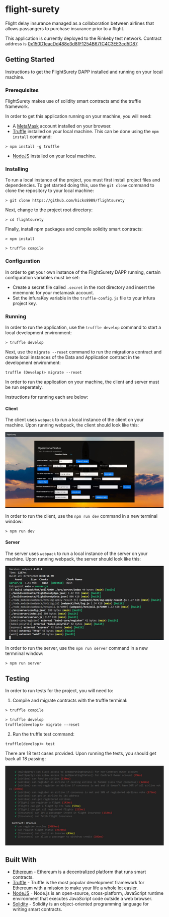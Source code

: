 # flight-surety
Flight delay insurance managed as a collaboration between airlines that allows passangers to purchase insurance prior to a flight.

This application is currently deployed to the Rinkeby test network. Contract address is [0x150D1eacDd488e3d8fF1254B67fC4C3EE3cd5D87](https://rinkeby.etherscan.io/address/0x150D1eacDd488e3d8fF1254B67fC4C3EE3cd5D87).

## Getting Started
Instructions to get the FlightSurety DAPP installed and running on your local machine.

### Prerequisites
FlightSurety makes use of solidity smart contracts amd the truffle framework.

In order to get this application running on your machine, you will need:

* A [MetaMask](https://metamask.io) account installed on your browser.
* [Truffle](https://trufflesuite.com) installed on your local machine. This can be done using the `npm install` command:

```
> npm install -g truffle
```

* [NodeJS](https://nodejs.org) installed on your local machine.

### Installing
To run a local instance of the project, you must first install project files and dependencies. To get started doing this, use the `git clone` command to clone the repository to your local machine:

```
> git clone https://github.com/hicks8989/flightsurety
```

Next, change to the project root directory:

```
> cd flightsurety
```

Finally, install npm packages and compile solidity smart contracts:

```
> npm install
```

```
> truffle compile
```

### Configuration
In order to get your own instance of the FlightSurety DAPP running, certain configuration variables must be set:

* Create a secret file called `.secret` in the root directory and insert the mnemonic for your metamask account.
* Set the infuraKey variable in the `truffle-config.js` file to your infura project key.

### Running
In order to run the application, use the `truffle develop` command to start a local development environment:

```
> truffle develop
```

Next, use the `migrate --reset` command to run the migrations contract and create local instances of the Data and Application contract in the development environment:

```
truffle (Develop)> migrate --reset
```

In order to run the application on your machine, the client and server must be run seperately.

Instructions for running each are below:

#### Client
The client uses `webpack` to run a local instance of the client on your machine. Upon running webpack, the client should look like this:

![Client Screenshot](https://github.com/hicks8989/flight-surety/blob/dev/screenshots/client.JPG)

In order to run the client, use the `npm run dev` command in a new terminal window:

```
> npm run dev
```

#### Server
The server uses `webpack` to run a local instance of the server on your machine. Upon running webpack, the server should look like this:

![Server Screenshot](https://github.com/hicks8989/flight-surety/blob/dev/screenshots/server.JPG)

In order to run the server, use the `npm run server` command in a new termninal window:

```
> npm run server
```

## Testing
In order to run tests for the project, you will need to:

1. Compile and migrate contracts with the truffle terminal:

```
> truffle compile
```

```
> truffle develop
truffle(develop)> migrate --reset
```

2. Run the truffle test command:

```
truffle(develop)> test
```

There are 18 test cases provided. Upon running the tests, you should get back all 18 passing:

![Test](https://github.com/hicks8989/flight-surety/blob/dev/screenshots/test.JPG)

## Built With
* [Ethereum](https://ethereum.org) - Ethereum is a decentralized platform that runs smart contracts.
* [Truffle](https://trufflesuite.com) - Truffle is the most popular development framework for Ethereum with a mission to make your life a whole lot easier.
* [NodeJS](https://nodejs.org) - Node.js is an open-source, cross-platform, JavaScript runtime environment that executes JavaScript code outside a web browser.
* [Solidity](https://solidity.readthedocs.io/en/v0.6.10/) - Solidity is an object-oriented programming language for writing smart contracts.